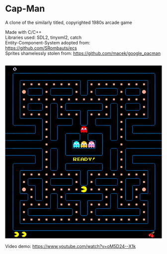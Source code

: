 # Cap-Man
A clone of the similarly titled, copyrighted 1980s arcade game <br />

Made with C/C++ <br />
Libraries used: SDL2, tinyxml2, catch <br />
Entity-Component-System adopted from: https://github.com/SRombauts/ecs <br />
Sprites shamelessly stolen from: https://github.com/macek/google_pacman <br />
<br />

![GIF Demo: Cap-Man](https://github.com/nihk/Cap-Man/blob/master/cap-man.gif)

Video demo: https://www.youtube.com/watch?v=oM5D24--X1k
